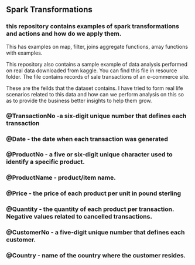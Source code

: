 ## Spark Transformations

### this repository contains examples of spark transformations and actions and how do we apply them.

This has examples on map, filter, joins aggregate functions, array functions with examples.

This repository also contains a sample example of data analysis performed on real data downloaded from kaggle.
You can find this file in resource folder.
The file contains records of sale transactions of an e-commerce site.


These are the feilds that the dataset contains. I have tried to form real life scenarios related to this data and how can we perform analysis on this so as to provide the business better insights to help them grow.


### @TransactionNo -a six-digit unique number that defines each transaction
### @Date - the date when each transaction was generated
### @ProductNo - a five or six-digit unique character used to identify a specific product.
###  @ProductName - product/item name.
###  @Price - the price of each product per unit in pound sterling
###  @Quantity - the quantity of each product per transaction. Negative values related to cancelled transactions.
###  @CustomerNo - a five-digit unique number that defines each customer.
###  @Country - name of the country where the customer resides.
 
